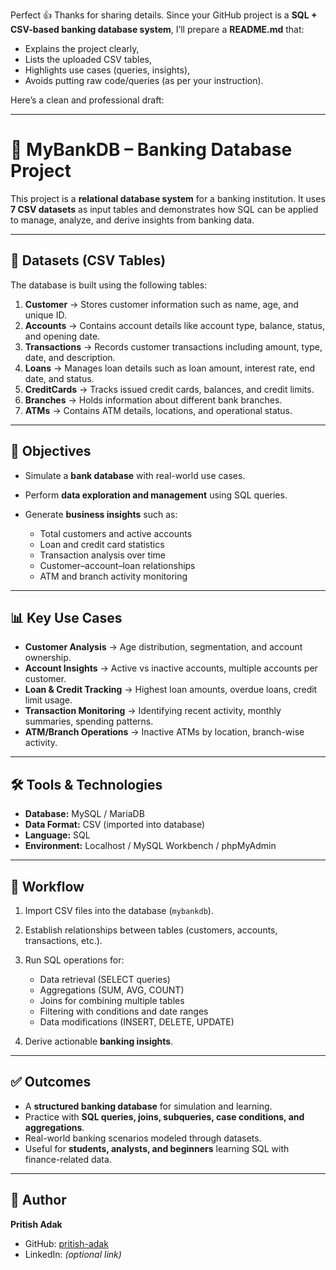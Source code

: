 Perfect 👍 Thanks for sharing details. Since your GitHub project is a **SQL + CSV-based banking database system**, I’ll prepare a **README.md** that:

* Explains the project clearly,
* Lists the uploaded CSV tables,
* Highlights use cases (queries, insights),
* Avoids putting raw code/queries (as per your instruction).

Here’s a clean and professional draft:

---

# 🏦 MyBankDB – Banking Database Project

This project is a **relational database system** for a banking institution. It uses **7 CSV datasets** as input tables and demonstrates how SQL can be applied to manage, analyze, and derive insights from banking data.

---

## 📂 Datasets (CSV Tables)

The database is built using the following tables:

1. **Customer** → Stores customer information such as name, age, and unique ID.
2. **Accounts** → Contains account details like account type, balance, status, and opening date.
3. **Transactions** → Records customer transactions including amount, type, date, and description.
4. **Loans** → Manages loan details such as loan amount, interest rate, end date, and status.
5. **CreditCards** → Tracks issued credit cards, balances, and credit limits.
6. **Branches** → Holds information about different bank branches.
7. **ATMs** → Contains ATM details, locations, and operational status.

---

## 🚀 Objectives

* Simulate a **bank database** with real-world use cases.
* Perform **data exploration and management** using SQL queries.
* Generate **business insights** such as:

  * Total customers and active accounts
  * Loan and credit card statistics
  * Transaction analysis over time
  * Customer–account–loan relationships
  * ATM and branch activity monitoring

---

## 📊 Key Use Cases

* **Customer Analysis** → Age distribution, segmentation, and account ownership.
* **Account Insights** → Active vs inactive accounts, multiple accounts per customer.
* **Loan & Credit Tracking** → Highest loan amounts, overdue loans, credit limit usage.
* **Transaction Monitoring** → Identifying recent activity, monthly summaries, spending patterns.
* **ATM/Branch Operations** → Inactive ATMs by location, branch-wise activity.

---

## 🛠️ Tools & Technologies

* **Database:** MySQL / MariaDB
* **Data Format:** CSV (imported into database)
* **Language:** SQL
* **Environment:** Localhost / MySQL Workbench / phpMyAdmin

---

## 📖 Workflow

1. Import CSV files into the database (`mybankdb`).
2. Establish relationships between tables (customers, accounts, transactions, etc.).
3. Run SQL operations for:

   * Data retrieval (SELECT queries)
   * Aggregations (SUM, AVG, COUNT)
   * Joins for combining multiple tables
   * Filtering with conditions and date ranges
   * Data modifications (INSERT, DELETE, UPDATE)
4. Derive actionable **banking insights**.

---

## ✅ Outcomes

* A **structured banking database** for simulation and learning.
* Practice with **SQL queries, joins, subqueries, case conditions, and aggregations**.
* Real-world banking scenarios modeled through datasets.
* Useful for **students, analysts, and beginners** learning SQL with finance-related data.

---

## 👤 Author

**Pritish Adak**

* GitHub: [pritish-adak](https://github.com/pritish-adak)
* LinkedIn: *(optional link)*



